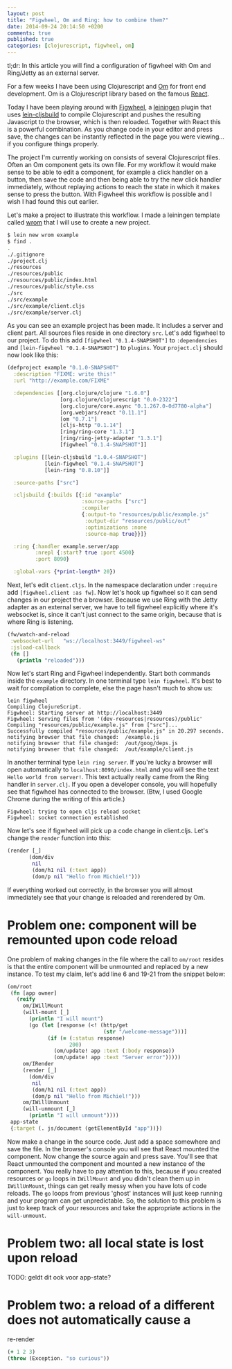 ```yaml
---
layout: post
title: "Figwheel, Om and Ring: how to combine them?"
date: 2014-09-24 20:14:50 +0200
comments: true
published: true
categories: [clojurescript, figwheel, om]
---
```


tl;dr: In this article you will find a configuration of figwheel with
Om and Ring/Jetty as an external server.

For a few weeks I have been using Clojurescript and
[Om](https://github.com/swannodette/om) for front end development. Om
is a Clojurescript library based on the famous
[React](http://facebook.github.io/react/).

Today I have been playing around with
[Figwheel](https://github.com/bhauman/lein-figwheel), a
[leiningen](http://leiningen.org/) plugin that uses
[lein-cljsbuild](https://github.com/emezeske/lein-cljsbuild) to
compile Clojurescript and pushes the resulting Javascript to the
browser, which is then reloaded. Together with React this is a
powerful combination. As you change code in your editor and press
save, the changes can be instantly reflected in the page you were
viewing... if you configure things properly.

The project I'm currently working on consists of several Clojurescript
files. Often an Om component gets its own file. For my workflow it
would make sense to be able to edit a component, for example a click
handler on a button, then save the code and then being able to try the
new click handler immediately, without replaying actions to reach the
state in which it makes sense to press the button. With Figwheel this
workflow is possible and I wish I had found this out earlier.

Let's make a project to illustrate this workflow. I made a leiningen
template called [wrom](https://github.com/borkdude/wrom) that I will
use to create a new project.

```bash
$ lein new wrom example
$ find .
.
./.gitignore
./project.clj
./resources
./resources/public
./resources/public/index.html
./resources/public/style.css
./src
./src/example
./src/example/client.cljs
./src/example/server.clj
```

As you can see an example project has been made. It includes a server
and client part. All sources files reside in one directory
`src`. Let's add figwheel to our project. To do this add
`[figwheel "0.1.4-SNAPSHOT"]` to `:dependencies` and
`[lein-figwheel "0.1.4-SNAPSHOT"]` to `plugins`. Your `project.clj`
should now look like this:

```clojure
(defproject example "0.1.0-SNAPSHOT"
  :description "FIXME: write this!"
  :url "http://example.com/FIXME"

  :dependencies [[org.clojure/clojure "1.6.0"]
                 [org.clojure/clojurescript "0.0-2322"]
                 [org.clojure/core.async "0.1.267.0-0d7780-alpha"]
                 [org.webjars/react "0.11.1"]
                 [om "0.7.1"]
                 [cljs-http "0.1.14"]
                 [ring/ring-core "1.3.1"]
                 [ring/ring-jetty-adapter "1.3.1"]
                 [figwheel "0.1.4-SNAPSHOT"]]

  :plugins [[lein-cljsbuild "1.0.4-SNAPSHOT"]
            [lein-figwheel "0.1.4-SNAPSHOT"]
            [lein-ring "0.8.10"]]

  :source-paths ["src"]

  :cljsbuild {:builds [{:id "example"
                        :source-paths ["src"]
                        :compiler
                        {:output-to "resources/public/example.js"
                         :output-dir "resources/public/out"
                         :optimizations :none
                         :source-map true}}]}

  :ring {:handler example.server/app
         :nrepl {:start? true :port 4500}
         :port 8090}

  :global-vars {*print-length* 20})
```

Next, let's edit `client.cljs`. In the namespace declaration under
`:require` add `[figwheel.client :as fw]`. Now let's hook up figwheel
so it can send changes in our project the a browser. Because we use
Ring with the Jetty adapter as an external server, we have to tell
figwheel explicitly where it's websocket is, since it can't just
connect to the same origin, because that is where Ring is listening.

```clojure
(fw/watch-and-reload
 :websocket-url   "ws://localhost:3449/figwheel-ws"
 :jsload-callback
 (fn []
   (println "reloaded")))
```

Now let's start Ring and Figwheel independently. Start both commands inside the `example` directory. In one terminal type `lein figwheel`. It's best to wait for compilation to complete, else the page hasn't much to show us:

```
lein figwheel
Compiling ClojureScript.
Figwheel: Starting server at http://localhost:3449
Figwheel: Serving files from '(dev-resources|resources)/public'
Compiling "resources/public/example.js" from ["src"]...
Successfully compiled "resources/public/example.js" in 20.297 seconds.
notifying browser that file changed:  /example.js
notifying browser that file changed:  /out/goog/deps.js
notifying browser that file changed:  /out/example/client.js
```

In another terminal type `lein ring server`. If you're lucky a browser
will open automatically to `localhost:8090/index.html` and you will
see the text `Hello world from server!`. This text actually really
came from the Ring handler in `server.clj`. If you open a developer
console, you will hopefully see that figwheel has connected to the
browser. (Btw, I used Google Chrome during the writing of this
article.)

```
Figwheel: trying to open cljs reload socket
Figwheel: socket connection established
```

Now let's see if figwheel will pick up a code change in
client.cljs. Let's change the `render` function into this:

```clojure
(render [_]
       (dom/div
        nil
        (dom/h1 nil (:text app))
        (dom/p nil "Hello from Michiel!")))
```

If everything worked out correctly, in the browser you will almost
immediately see that your change is reloaded and rerendered by Om.

# Problem one: component will be remounted upon code reload

One problem of making changes in the file where the call to `om/root`
resides is that the entire component will be unmounted and replaced by
a new instance. To test my claim, let's add line 6 and 19-21 from the snippet below:

```clojure
(om/root
 (fn [app owner]
   (reify
     om/IWillMount
     (will-mount [_]
       (println "I will mount")
       (go (let [response (<! (http/get
                               (str "/welcome-message")))]
             (if (= (:status response)
                    200)
               (om/update! app :text (:body response))
               (om/update! app :text "Server error")))))
     om/IRender
     (render [_]
       (dom/div
        nil
        (dom/h1 nil (:text app))
        (dom/p nil "Hello from Michiel!")))
     om/IWillUnmount
     (will-unmount [_]
       (println "I will unmount"))))
 app-state
 {:target (. js/document (getElementById "app"))})
```

Now make a change in the source code. Just add a space somewhere and
save the file. In the browser's console you will see that React
mounted the component. Now change the source again and press
save. You'll see that React unmounted the component and mounted a new
instance of the component. You really have to pay attention to this,
because if you created resources or `go` loops in `IWillMount` and you
didn't clean them up in `IWillUnMount`, things can get really messy
when you have lots of code reloads. The `go` loops from previous
'ghost' instances will just keep running and your program can get
unpredictable. So, the solution to this problem is just to keep track
of your resources and take the appropriate actions in the
`will-unmount`.

# Problem two: all local state is lost upon reload

TODO: geldt dit ook voor app-state?

# Problem two: a reload of a different does not automatically cause a
  re-render


























```clojure
(+ 1 2 3)
(throw (Exception. "so curious"))
```
